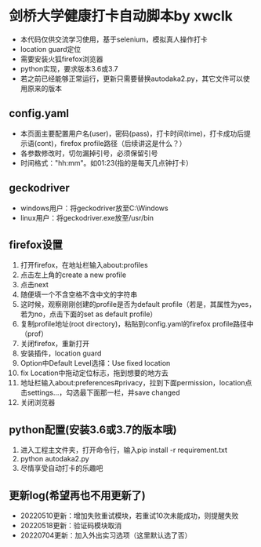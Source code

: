 剑桥大学健康打卡自动脚本by xwclk
====
* 本代码仅供交流学习使用，基于selenium，模拟真人操作打卡
* location guard定位
* 需要安装火狐firefox浏览器
* python实现，要求版本3.6或3.7
* 若之前已经能够正常运行，更新只需要替换autodaka2.py，其它文件可以使用原来的版本
## config.yaml
* 本页面主要配置用户名(user)，密码(pass)，打卡时间(time)，打卡成功后提示语(cont)，firefox profile路径（后续讲这是什么？）
* 各参数修改时，切勿漏掉引号，必须保留引号
* 时间格式："hh:mm"。如01:23(指的是每天几点钟打卡）
## geckodriver
* windows用户：将geckodriver放至C:\Windows
* linux用户：将geckodriver.exe放至/usr/bin
## firefox设置
1. 打开firefox，在地址栏输入about:profiles
2. 点击左上角的create a new profile
3. 点击next
4. 随便填一个不含空格不含中文的字符串
5. 这时候，观察刚刚创建的profile是否为default profile（若是，其属性为yes，若为no，点击下面的set as default profile）
6. 复制profile地址(root directory)，粘贴到config.yaml的firefox profile路径中（prof）
6. 关闭firefox，重新打开
7. 安装插件，location guard
8. Option中Default Level选择：Use fixed location
9. fix Location中拖动定位标志，拖到想要的地方去
10. 地址栏输入about:preferences#privacy，拉到下面permission，location点击settings...，勾选最下面那一栏，并save changed
11. 关闭浏览器
## python配置(安装3.6或3.7的版本哦)
1. 进入工程主文件夹，打开命令行，输入pip install -r requirement.txt
2. python autodaka2.py
3. 尽情享受自动打卡的乐趣吧
## 更新log(希望再也不用更新了)
* 20220510更新：增加失败重试模块，若重试10次未能成功，则提醒失败
* 20220518更新：验证码模块取消
* 20220704更新：加入外出实习选项（这里默认选了否）

